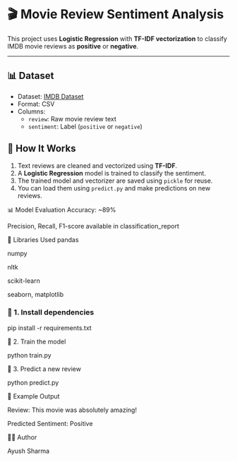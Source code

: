 # 🎬 Movie Review Sentiment Analysis

This project uses **Logistic Regression** with **TF-IDF vectorization** to classify IMDB movie reviews as **positive** or **negative**.


---

## 📊 Dataset

- Dataset: [IMDB Dataset](https://www.kaggle.com/datasets/lakshmi25npathi/imdb-dataset-of-50k-movie-reviews)
- Format: CSV
- Columns:
  - `review`: Raw movie review text
  - `sentiment`: Label (`positive` or `negative`)

## 🧠 How It Works

1. Text reviews are cleaned and vectorized using **TF-IDF**.
2. A **Logistic Regression** model is trained to classify the sentiment.
3. The trained model and vectorizer are saved using `pickle` for reuse.
4. You can load them using `predict.py` and make predictions on new reviews.


📊 Model Evaluation
Accuracy: ~89%

Precision, Recall, F1-score available in classification_report

🧠 Libraries Used
pandas

numpy

nltk

scikit-learn

seaborn, matplotlib
### 📌 1. Install dependencies


pip install -r requirements.txt

📌 2. Train the model 

python train.py

📌 3. Predict a new review

python predict.py

📌 Example Output

Review: This movie was absolutely amazing!

Predicted Sentiment: Positive

👨‍💻 Author

Ayush Sharma

